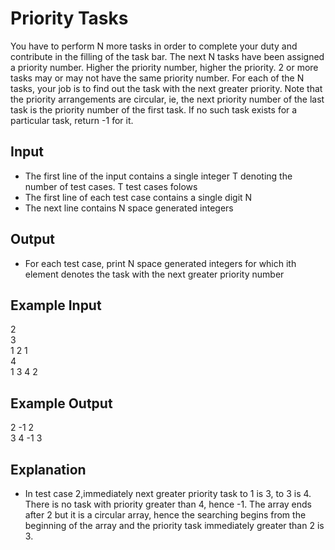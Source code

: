# Priority Tasks

You have to perform N more tasks in order to complete your duty and contribute in the filling of the task bar. The next N tasks have been assigned a priority number. Higher the priority number, higher the priority. 2 or more tasks may or may not have the same priority number. For each of the N tasks, your job is to find out the task with the next greater priority. Note that the priority arrangements are circular, ie, the next priority number of the last task is the priority number of the first task. If no such task exists for a particular task, return -1 for it.

## Input

- The first line of the input contains a single integer T denoting the number of test cases. T test cases folows
- The first line of each test case contains a single digit N
- The next line contains N space generated integers

## Output

- For each test case, print N space generated integers for which ith element denotes the task with the next greater priority number

## Example Input

2 <br/>
3 <br/>
1 2 1 <br/>
4 <br/>
1 3 4 2

## Example Output

2 -1 2 <br/>
3 4 -1 3

## Explanation

- In test case 2,immediately next greater priority task to 1 is 3, to 3 is 4. There is no task with priority greater than 4, hence -1. The array ends after 2 but it is a circular array, hence the searching begins from the beginning of the array and the priority task immediately greater than 2 is 3.

